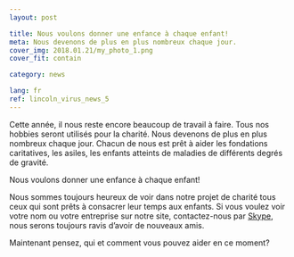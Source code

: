```yaml
---
layout: post

title: Nous voulons donner une enfance à chaque enfant!
meta: Nous devenons de plus en plus nombreux chaque jour.
cover_img: 2018.01.21/my_photo_1.png
cover_fit: contain

category: news

lang: fr
ref: lincoln_virus_news_5
---
```


Cette année, il nous reste encore beaucoup de travail à faire.
Tous nos hobbies seront utilisés pour la charité.
Nous devenons de plus en plus nombreux chaque jour.
Chacun de nous est prêt à aider les fondations caritatives, les  asiles, les enfants atteints de maladies de différents degrés de gravité.

Nous voulons donner une enfance à chaque enfant!

Nous sommes toujours heureux de voir dans notre projet de charité tous ceux qui sont prêts à consacrer leur temps aux enfants.
Si vous voulez voir votre nom ou votre entreprise sur notre site, contactez-nous par <a href="skype:chutkoy89?chat" target="_blank">Skype</a>, nous serons toujours ravis d’avoir de nouveaux amis.

Maintenant pensez, qui et comment vous pouvez aider en ce moment?
